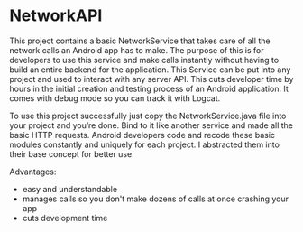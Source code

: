 NetworkAPI
==========
This project contains a basic NetworkService that takes care of all the network calls an Android app has to make. The purpose of this is for developers to use this service and make calls instantly without having to build an entire backend for the application. This Service can be put into any project and used to interact with any server API. This cuts developer time by hours in the initial creation and testing process of an Android application. It comes with debug mode so you can track it with Logcat.

To use this project successfully just copy the NetworkService.java file into your project and you’re done. Bind to it like another service and made all the basic HTTP requests. Android developers code and recode these basic modules constantly and uniquely for each project. I abstracted them into their base concept for better use.

Advantages:
- easy and understandable
- manages calls so you don't make dozens of calls at once crashing your app
- cuts development time